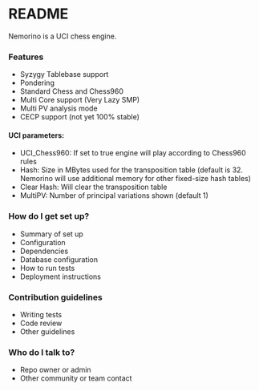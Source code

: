 # README #

Nemorino is a UCI chess engine.

### Features ###

* Syzygy Tablebase support
* Pondering
* Standard Chess and Chess960
* Multi Core support (Very Lazy SMP)
* Multi PV analysis mode
* CECP support (not yet 100% stable)
#### UCI parameters: ####
- UCI_Chess960: If set to true engine will play according to Chess960 rules
- Hash:         Size in MBytes used for the transposition table (default is 32. Nemorino will use additional memory for other fixed-size hash tables)
- Clear Hash:   Will clear the transposition table
- MultiPV:      Number of principal variations shown (default 1)


### How do I get set up? ###

* Summary of set up
* Configuration
* Dependencies
* Database configuration
* How to run tests
* Deployment instructions

### Contribution guidelines ###

* Writing tests
* Code review
* Other guidelines

### Who do I talk to? ###

* Repo owner or admin
* Other community or team contact